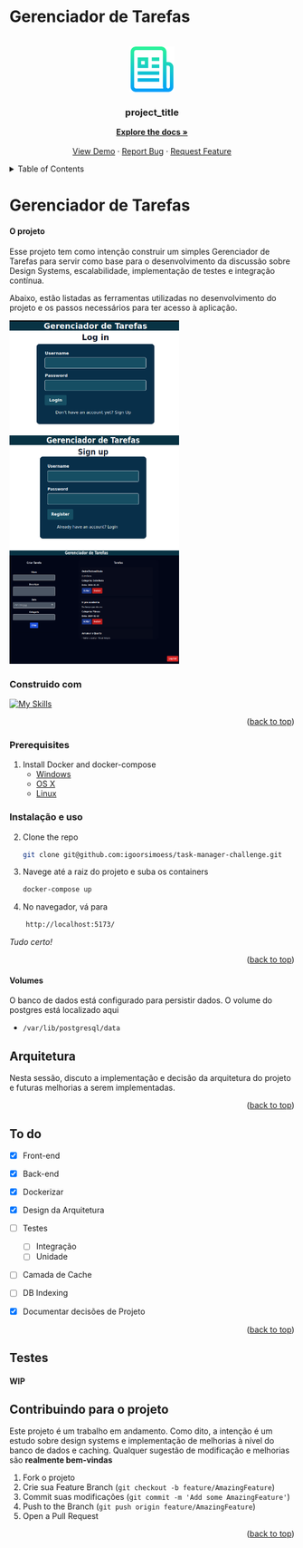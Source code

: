 # Gerenciador de Tarefas 

<a name="readme-top"></a>

<!-- PROJECT LOGO -->
<br />
<div align="center">
  <a href="https://github.com/igoorsimoess/task-manager-challenge">
    <img src="images/logo.png" alt="Logo" width="80" height="80">
  </a>

<h3 align="center">project_title</h3>

  <p align="center">
    <a href="https://github.com/igoorsimoess/task-manager-challenge"><strong>Explore the docs »</strong></a>
    <br />
    <br />
    <a href="https://github.com/igoorsimoess/task-manager-challenge">View Demo</a>
    ·
    <a href="https://github.com/igoorsimoess/task-manager-challenge/issues">Report Bug</a>
    ·
    <a href="https://github.com/igoorsimoess/task-manager-challenge/issues">Request Feature</a>
  </p>
</div>



<!-- TABLE OF CONTENTS -->
<details>
  <summary>Table of Contents</summary>
  <ol>
    <li>
      <a href="#about-the-project">About The Project</a>
      <ul>
        <li><a href="#built-with">Built With</a></li>
      </ul>
    </li>
    <li>
      <a href="#getting-started">Getting Started</a>
      <ul>
        <li><a href="#prerequisites">Prerequisites</a></li>
        <li><a href="#installation">Installation</a></li>
      </ul>
    </li>
    <li><a href="#usage">Usage</a></li>
    <li><a href="#roadmap">Roadmap</a></li>
    <li><a href="#contributing">Contributing</a></li>
  </ol>
</details>



<!-- ABOUT THE PROJECT -->
# Gerenciador de Tarefas
#### O projeto

Esse projeto tem como intenção construir um simples Gerenciador de Tarefas para servir como base para o desenvolvimento da discussão sobre Design Systems, escalabilidade, implementação de testes e integração contínua.

Abaixo, estão listadas as ferramentas utilizadas no desenvolvimento do projeto e os passos necessários para ter acesso à aplicação.
<div>
    <img src="images/Screenshot from 2024-01-15 17-42-28.png" alt="Logo" width="300" height="200">
    <img src="images/Screenshot from 2024-01-15 17-43-16.png" alt="Logo" width="300" height="200">
    <img src="images/Screenshot from 2024-01-15 17-42-43.png" alt="Logo" width="300" height="200">
</div>


### Construido com


[![My Skills](https://skillicons.dev/icons?i=ruby,rails,ts,js,react,tailwind,html,css)](https://skillicons.dev)

<p align="right">(<a href="#readme-top">back to top</a>)</p>


### Prerequisites

1. Install Docker and docker-compose 
    * [Windows](https://docs.docker.com/windows/started)
    * [OS X](https://docs.docker.com/mac/started/)
    * [Linux](https://docs.docker.com/linux/started/)

### Instalação e uso

2. Clone the repo
   ```sh
   git clone git@github.com:igoorsimoess/task-manager-challenge.git
   ```
3. Navege até a raiz do projeto e suba os containers
   ```sh
   docker-compose up
   ```
4. No navegador, vá para
```sh
    http://localhost:5173/
```
*Tudo certo!*

<p align="right">(<a href="#readme-top">back to top</a>)</p>


#### Volumes

O banco de dados está configurado para persistir dados. O volume do postgres está localizado aqui
* `/var/lib/postgresql/data` 

<!-- USAGE EXAMPLES -->
## Arquitetura 

Nesta sessão, discuto a implementação e decisão da arquitetura do projeto e futuras melhorias a serem implementadas.

<p align="right">(<a href="#readme-top">back to top</a>)</p>



<!-- ROADMAP -->
## To do

- [x] Front-end
- [x] Back-end
- [x] Dockerizar
- [x] Design da Arquitetura 
- [ ] Testes
    - [ ] Integração
    - [ ] Unidade 
- [ ] Camada de Cache 
- [ ] DB Indexing 
- [x] Documentar decisões de Projeto



<p align="right">(<a href="#readme-top">back to top</a>)</p>


## Testes
#### WIP

<!-- CONTRIBUTING -->
## Contribuindo para o projeto
Este projeto é um trabalho em andamento. Como dito, a intenção é um estudo sobre design systems e implementação de melhorias à nível do banco de dados e caching. 
Qualquer sugestão de modificação e melhorias são **realmente bem-vindas**


1. Fork o projeto
2. Crie sua Feature Branch (`git checkout -b feature/AmazingFeature`)
3. Commit suas modificações (`git commit -m 'Add some AmazingFeature'`)
4. Push to the Branch (`git push origin feature/AmazingFeature`)
5. Open a Pull Request

<p align="right">(<a href="#readme-top">back to top</a>)</p>


